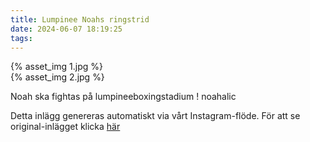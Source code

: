 ```yaml
---
title: Lumpinee Noahs ringstrid
date: 2024-06-07 18:19:25
tags:
---
```

<div class="postId" style="display: none;">ID: 17869613322107898</div>



<div
class="postCarouselContainer"
carousel-children="2"
>

<div class="carouselChild">
{% asset_img 1.jpg %}
</div>


<div class="carouselChild">
{% asset_img 2.jpg %}
</div>









</div>


Noah ska fightas på lumpineeboxingstadium ! noahalic 

<div class="automaticGeneratedPostDescription">
Detta inlägg genereras automatiskt via vårt Instagram-flöde. För att se original-inlägget klicka <a target="_blank" href="https://www.instagram.com/p/C768Km8tzKx/">här</a>
</div>
<br>
